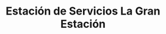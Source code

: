 ---
title: "Estación de Servicios La Gran Estación"
url: /caracas/estacion-de-servicios-la-gran-estacion/
shop: piezas de automóviles
---